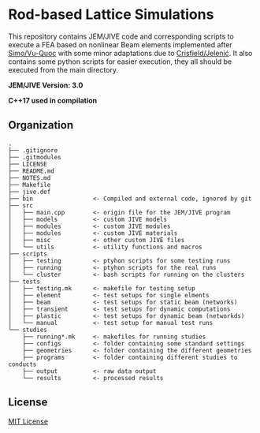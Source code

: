 # Rod-based Lattice Simulations
This repository contains JEM/JIVE code and corresponding scripts to execute a FEA based on nonlinear Beam elements implemented after [Simo/Vu-Quoc](https://dx.doi.org/10.1016/0045-7825(86)90079-4) with some minor adaptations due to [Crisfield/Jelenić](https://dx.doi.org/10.1098/rspa.1999.0352). It also contains some python scripts for easier execution, they all should be executed from the main directory.

**JEM/JIVE Version: 3.0**

**C++17 used in compilation**

## Organization
```
.
├── .gitignore
├── .gitmodules
├── LICENSE
├── README.md
├── NOTES.md
├── Makefile
├── jive.def
├── bin                 <- Compiled and external code, ignored by git
├── src
│   ├── main.cpp        <- origin file for the JEM/JIVE program
│   ├── models          <- custom JIVE models
│   ├── modules         <- custom JIVE modules
│   ├── modules         <- custom JIVE materials
│   ├── misc            <- other custom JIVE files
│   └── utils           <- utility functions and macros
├── scripts
│   ├── testing         <- ptyhon scripts for some testing runs
│   ├── running         <- ptyhon scripts for the real runs
│   └── cluster         <- bash scripts for running on the clusters
├── tests
│   ├── testing.mk      <- makefile for testing setup
│   ├── element         <- test setups for single elments
│   ├── beam            <- test setups for static beam (networks)
│   ├── transient       <- test setups for dynamic computations
│   ├── plastic         <- test setups for dynamic beam (networkds)
│   └── manual          <- test setup for manual test runs
└── studies
    ├── running*.mk     <- makefiles for running studies
    ├── configs         <- folder containing some standard settings
    ├── geometries      <- folder containing the different geometries
    ├── programs        <- folder containing different studies to conducts
    ├── output          <- raw data output
    └── results         <- processed results
```


## License
[MIT License](LICENSE)
